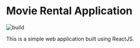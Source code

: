 # Movie Rental Application

![build](https://github.com/anoopsimon/practice-websit/actions/workflows/build-deploy/badge.svg)


This is a simple web application built using ReactJS.

